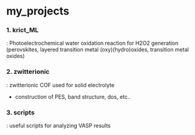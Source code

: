 # my_projects

### 1. krict_ML
: Photoelectrochemical water oxidation reaction for H2O2 generation
(perovskites, layered transition metal (oxy)(hydro)oxides, transition metal oxides)


### 2. zwitterionic
: zwitterionic COF used for solid electrolyte
- construction of PES, band structure, dos, etc..

### 3. scripts
: useful scripts for analyzing VASP results

